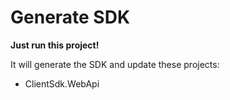 # Generate SDK

**Just run this project!** 

It will generate the SDK and update these projects:
- ClientSdk.WebApi
